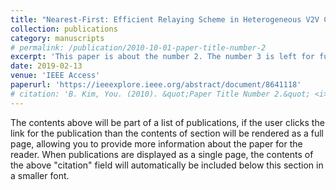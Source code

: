```yaml
---
title: "Nearest-First: Efficient Relaying Scheme in Heterogeneous V2V Communication Environments"
collection: publications
category: manuscripts
# permalink: /publication/2010-10-01-paper-title-number-2
excerpt: 'This paper is about the number 2. The number 3 is left for future work.'
date: 2019-02-13
venue: 'IEEE Access'
paperurl: 'https://ieeexplore.ieee.org/abstract/document/8641118'
# citation: 'B. Kim, You. (2010). &quot;Paper Title Number 2.&quot; <i>Journal 1</i>. 1(2).'
---
```


The contents above will be part of a list of publications, if the user clicks the link for the publication than the contents of section will be rendered as a full page, allowing you to provide more information about the paper for the reader. When publications are displayed as a single page, the contents of the above "citation" field will automatically be included below this section in a smaller font.